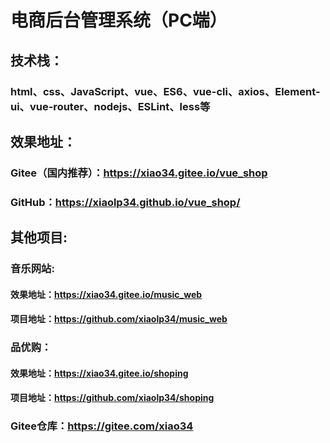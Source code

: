 # 电商后台管理系统（PC端）
## 技术栈：
### html、css、JavaScript、vue、ES6、vue-cli、axios、Element-ui、vue-router、nodejs、ESLint、less等
## 效果地址：
### Gitee（国内推荐）：https://xiao34.gitee.io/vue_shop
### GitHub：https://xiaolp34.github.io/vue_shop/
## 其他项目:
### 音乐网站:  
#### 效果地址：https://xiao34.gitee.io/music_web
#### 项目地址：https://github.com/xiaolp34/music_web
### 品优购：
#### 效果地址：https://xiao34.gitee.io/shoping
#### 项目地址：https://github.com/xiaolp34/shoping

### Gitee仓库：https://gitee.com/xiao34
